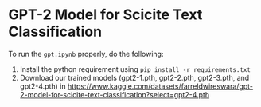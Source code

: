 # GPT-2 Model for Scicite Text Classification

To run the `gpt.ipynb` properly, do the following:

1. Install the python requirement using ```pip install -r requirements.txt```
2. Download our trained models (gpt2-1.pth, gpt2-2.pth, gpt2-3.pth, and gpt2-4.pth) in https://www.kaggle.com/datasets/farreldwireswara/gpt-2-model-for-scicite-text-classification?select=gpt2-4.pth